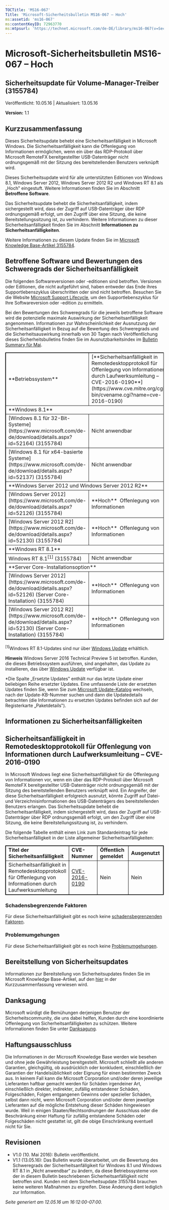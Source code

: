 ```yaml
---
TOCTitle: 'MS16-067'
Title: 'Microsoft-Sicherheitsbulletin MS16-067 – Hoch'
ms:assetid: 'ms16-067'
ms:contentKeyID: 72963770
ms:mtpsurl: 'https://technet.microsoft.com/de-DE/library/ms16-067(v=Security.10)'
---
```


Microsoft-Sicherheitsbulletin MS16-067 – Hoch
=============================================

Sicherheitsupdate für Volume-Manager-Treiber (3155784)
------------------------------------------------------

Veröffentlicht: 10.05.16 | Aktualisiert: 13.05.16

**Version:** 1.1

Kurzzusammenfassung
-------------------

Dieses Sicherheitsupdate behebt eine Sicherheitsanfälligkeit in Microsoft Windows. Die Sicherheitsanfälligkeit kann die Offenlegung von Informationen ermöglichen, wenn ein über das RDP-Protokoll über Microsoft RemoteFX bereitgestellter USB-Datenträger nicht ordnungsgemäß mit der Sitzung des bereitstellenden Benutzers verknüpft wird.

Dieses Sicherheitsupdate wird für alle unterstützten Editionen von Windows 8.1, Windows Server 2012, Windows Server 2012 R2 und Windows RT 8.1 als „Hoch‟ eingestuft. Weitere Informationen finden Sie im Abschnitt **Betroffene Software**.

Das Sicherheitsupdate behebt die Sicherheitsanfälligkeit, indem sichergestellt wird, dass der Zugriff auf USB-Datenträger über RDP ordnungsgemäß erfolgt, um den Zugriff über eine Sitzung, die keine Bereitstellungssitzung ist, zu verhindern. Weitere Informationen zu dieser Sicherheitsanfälligkeit finden Sie im Abschnitt **Informationen zu Sicherheitsanfälligkeiten**.

Weitere Informationen zu diesem Update finden Sie im [Microsoft Knowledge Base-Artikel 3155784](https://support.microsoft.com/de-de/kb/3155784).

Betroffene Software und Bewertungen des Schweregrads der Sicherheitsanfälligkeit
--------------------------------------------------------------------------------

Die folgenden Softwareversionen oder -editionen sind betroffen. Versionen oder Editionen, die nicht aufgeführt sind, haben entweder das Ende ihres Supportlebenszyklus überschritten oder sind nicht betroffen. Besuchen Sie die Website [Microsoft Support Lifecycle](https://support.microsoft.com/de-de/lifecycle), um den Supportlebenszyklus für Ihre Softwareversion oder -edition zu ermitteln.

Bei den Bewertungen des Schweregrads für die jeweils betroffene Software wird die potenzielle maximale Auswirkung der Sicherheitsanfälligkeit angenommen. Informationen zur Wahrscheinlichkeit der Ausnutzung der Sicherheitsanfälligkeit in Bezug auf die Bewertung des Schweregrads und die Sicherheitsauswirkung innerhalb von 30 Tagen nach Veröffentlichung dieses Sicherheitsbulletins finden Sie im Ausnutzbarkeitsindex im [Bulletin Summary für Mai](https://technet.microsoft.com/de-de/library/security/ms16-may).

<p> </p>
<table style="border:1px solid black;">
<tr>
<td style="border:1px solid black;">
**Betriebssystem**
</td>
<td style="border:1px solid black;">
[**Sicherheitsanfälligkeit in Remotedesktopprotokoll für Offenlegung von Informationen durch Laufwerksumleitung – CVE-2016-0190**](https://www.cve.mitre.org/cgi-bin/cvename.cgi?name=cve-2016-0190)
</td>
<td style="border:1px solid black;">
**Ersetzte Updates**\*
</td>
</tr>
<tr>
<td style="border:1px solid black;" colspan="4">
**Windows 8.1**
</td>
</tr>
<tr>
<td style="border:1px solid black;">
[Windows 8.1 für 32-Bit-Systeme](https://www.microsoft.com/de-de/download/details.aspx?id=52164)  
(3155784)
</td>
<td style="border:1px solid black;">
Nicht anwendbar
</td>
<td style="border:1px solid black;">
Keine
</td>
</tr>
<tr>
<td style="border:1px solid black;">
[Windows 8.1 für x64-basierte Systeme](https://www.microsoft.com/de-de/download/details.aspx?id=52137)  
(3155784)
</td>
<td style="border:1px solid black;">
Nicht anwendbar
</td>
<td style="border:1px solid black;">
Keine
</td>
</tr>
<tr>
<td style="border:1px solid black;" colspan="4">
**Windows Server 2012 und Windows Server 2012 R2**
</td>
</tr>
<tr>
<td style="border:1px solid black;">
[Windows Server 2012](https://www.microsoft.com/de-de/download/details.aspx?id=52126)  
(3155784)
</td>
<td style="border:1px solid black;">
**Hoch**   
Offenlegung von Informationen
</td>
<td style="border:1px solid black;">
Keine
</td>
</tr>
<tr>
<td style="border:1px solid black;">
[Windows Server 2012 R2](https://www.microsoft.com/de-de/download/details.aspx?id=52130)  
(3155784)
</td>
<td style="border:1px solid black;">
**Hoch**   
Offenlegung von Informationen
</td>
<td style="border:1px solid black;">
Keine
</td>
</tr>
<tr>
<td style="border:1px solid black;" colspan="4">
**Windows RT 8.1**
</td>
</tr>
<tr>
<td style="border:1px solid black;">
Windows RT 8.1<sup>[1]</sup>
(3155784)
</td>
<td style="border:1px solid black;">
Nicht anwendbar
</td>
<td style="border:1px solid black;">
Keine
</td>
</tr>
<tr>
<td style="border:1px solid black;" colspan="4">
**Server Core-Installationsoption**
</td>
</tr>
<tr>
<td style="border:1px solid black;">
[Windows Server 2012](https://www.microsoft.com/de-de/download/details.aspx?id=52126) (Server Core-Installation)  
(3155784)
</td>
<td style="border:1px solid black;">
**Hoch**   
Offenlegung von Informationen
</td>
<td style="border:1px solid black;">
Keine
</td>
</tr>
<tr>
<td style="border:1px solid black;">
[Windows Server 2012 R2](https://www.microsoft.com/de-de/download/details.aspx?id=52130) (Server Core-Installation)  
(3155784)
</td>
<td style="border:1px solid black;">
**Hoch**   
Offenlegung von Informationen
</td>
<td style="border:1px solid black;">
Keine
</td>
</tr>
</table>
 
<sup>[1]</sup>Windows RT 8.1-Updates sind nur über [Windows Update](https://update.microsoft.com/microsoftupdate/v6/vistadefault.aspx?ln=de-de) erhältlich.

**Hinweis** Windows Server 2016 Technical Preview 5 ist betroffen. Kunden, die dieses Betriebssystem ausführen, sind angehalten, das Update zu installieren, das über [Windows Update](https://update.microsoft.com/microsoftupdate/v6/vistadefault.aspx?ln=de-de) verfügbar ist.

\*Die Spalte „Ersetzte Updates‟ enthält nur das letzte Update einer beliebigen Reihe ersetzter Updates. Eine umfassende Liste der ersetzten Updates finden Sie, wenn Sie zum [Microsoft Update-Katalog](https://catalog.update.microsoft.com/v7/site/home.aspx) wechseln, nach der Update-KB-Nummer suchen und dann die Updatedetails betrachten (die Informationen zu ersetzten Updates befinden sich auf der Registerkarte „Paketdetails‟).

Informationen zu Sicherheitsanfälligkeiten
------------------------------------------

Sicherheitsanfälligkeit in Remotedesktopprotokoll für Offenlegung von Informationen durch Laufwerksumleitung – CVE-2016-0190
----------------------------------------------------------------------------------------------------------------------------

In Microsoft Windows liegt eine Sicherheitsanfälligkeit für die Offenlegung von Informationen vor, wenn ein über das RDP-Protokoll über Microsoft RemoteFX bereitgestellter USB-Datenträger nicht ordnungsgemäß mit der Sitzung des bereitstellenden Benutzers verknüpft wird. Ein Angreifer, der diese Sicherheitsanfälligkeit erfolgreich ausnutzt, könnte Zugriff auf Datei- und Verzeichnisinformationen des USB-Datenträgers des bereitstellenden Benutzers erlangen. Das Sicherheitsupdate behebt die Sicherheitsanfälligkeit, indem sichergestellt wird, dass der Zugriff auf USB-Datenträger über RDP ordnungsgemäß erfolgt, um den Zugriff über eine Sitzung, die keine Bereitstellungssitzung ist, zu verhindern.

Die folgende Tabelle enthält einen Link zum Standardeintrag für jede Sicherheitsanfälligkeit in der Liste allgemeiner Sicherheitsanfälligkeiten:

<p> </p>
<table style="border:1px solid black;">
<colgroup>
<col width="25%" />
<col width="25%" />
<col width="25%" />
<col width="25%" />
</colgroup>
<tbody>
<tr class="odd">
<td style="border:1px solid black;"><strong>Titel der Sicherheitsanfälligkeit</strong></td>
<td style="border:1px solid black;"><strong>CVE-Nummer</strong></td>
<td style="border:1px solid black;"><strong>Öffentlich gemeldet</strong></td>
<td style="border:1px solid black;"><strong>Ausgenutzt</strong></td>
</tr>
<tr class="even">
<td style="border:1px solid black;">Sicherheitsanfälligkeit in Remotedesktopprotokoll für Offenlegung von Informationen durch Laufwerksumleitung</td>
<td style="border:1px solid black;"><a href="https://www.cve.mitre.org/cgi-bin/cvename.cgi?name=cve-2016-0190">CVE-2016-0190</a></td>
<td style="border:1px solid black;">Nein</td>
<td style="border:1px solid black;">Nein</td>
</tr>
</tbody>
</table>
  
### Schadensbegrenzende Faktoren
  
Für diese Sicherheitsanfälligkeit gibt es noch keine [schadensbegrenzenden Faktoren](https://technet.microsoft.com/de-de/library/security/dn848375.aspx).
  
### Problemumgehungen
  
Für diese Sicherheitsanfälligkeit gibt es noch keine [Problemumgehungen](https://technet.microsoft.com/de-de/library/security/dn848375.aspx).
  
Bereitstellung von Sicherheitsupdates  
-------------------------------------
  
Informationen zur Bereitstellung von Sicherheitsupdates finden Sie im Microsoft Knowledge Base-Artikel, auf den [hier](#kbarticle) in der Kurzzusammenfassung verwiesen wird.
  
Danksagung  
----------
  
Microsoft würdigt die Bemühungen derjenigen Benutzer der Sicherheitscommunity, die uns dabei helfen, Kunden durch eine koordinierte Offenlegung von Sicherheitsanfälligkeiten zu schützen. Weitere Informationen finden Sie unter [Danksagung](https://technet.microsoft.com/de-de/library/security/mt674627.aspx). 
  
Haftungsausschluss  
------------------
  
Die Informationen in der Microsoft Knowledge Base werden wie besehen und ohne jede Gewährleistung bereitgestellt. Microsoft schließt alle anderen Garantien, gleichgültig, ob ausdrücklich oder konkludent, einschließlich der Garantien der Handelsüblichkeit oder Eignung für einen bestimmten Zweck aus. In keinem Fall kann die Microsoft Corporation und/oder deren jeweilige Lieferanten haftbar gemacht werden für Schäden irgendeiner Art, einschließlich direkter, indirekter, zufällig entstandener Schäden, Folgeschäden, Folgen entgangenen Gewinns oder spezieller Schäden, selbst dann nicht, wenn Microsoft Corporation und/oder deren jeweilige Lieferanten auf die mögliche Entstehung dieser Schäden hingewiesen wurde. Weil in einigen Staaten/Rechtsordnungen der Ausschluss oder die Beschränkung einer Haftung für zufällig entstandene Schäden oder Folgeschäden nicht gestattet ist, gilt die obige Einschränkung eventuell nicht für Sie.
  
Revisionen  
----------
  
-   V1.0 (10. Mai 2016): Bulletin veröffentlicht.  
-   V1.1 (13.05.16): Das Bulletin wurde überarbeitet, um die Bewertung des Schweregrads der Sicherheitsanfällgikeit für Windows 8.1 und Windows RT 8.1 in „Nicht anwendbar“ zu ändern, da diese Betriebssysteme von der in diesem Bulletin beschriebenen Sicherheitsanfälligkeit nicht betroffen sind. Kunden mit dem Sicherheitsupdate 3155784 brauchen keine weiteren Maßnahmen zu ergreifen. Diese Änderung dient lediglich zur Information.
  
*Seite generiert am 12.05.16 um 16:12:00-07:00.*